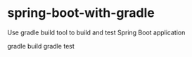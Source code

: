 # spring-boot-with-gradle
Use gradle build tool to build and test Spring Boot application


gradle build
gradle test